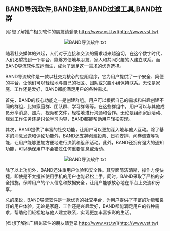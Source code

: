 ## **BAND导流软件,BAND注册,BAND过滤工具,BAND拉群**

[😍想了解推广相关软件的朋友请登录 http://www.vst.tw](http://www.vst.tw)

 <center><img src="https://vst.tw/MP4/tuiguang/png/7.png" alt="BAND导流软件.txt"></center>

随着社交媒体的兴起，人们对于连接和交流的需求越来越迫切。在这个数字时代，人们渴望找到一个平台，能够方便地与朋友、家人和共同兴趣的人建立联系。而BAND导流软件应运而生，成为了满足这一需求的优秀选择。

BAND导流软件是一款以社交为核心的应用程序，它为用户提供了一个安全、简便的平台，让他们可以轻松地与自己的社区、团队或兴趣小组保持联系。无论是家庭、工作还是爱好，BAND都能满足用户的各种需求。

首先，BAND的核心功能之一是创建群组。用户可以根据自己的需求和兴趣创建不同的群组，比如家庭群、团队群、学习群等等。在这些群组中，用户可以与其他成员分享消息、照片、视频和文件，轻松地进行沟通和合作。无论是组织家庭活动、规划工作任务还是讨论学习内容，BAND都能帮助用户轻松实现。

其次，BAND提供了丰富的社交功能，让用户可以更加深入地与他人互动。除了基本的消息发送和评论功能外，BAND还支持创建投票、日程安排、问卷调查等功能，让用户能够更加方便地进行决策和组织活动。此外，BAND还拥有强大的通知功能，可以确保用户不会错过任何重要信息或活动。

 <center><img src="https://vst.tw/MP4/tuiguang/png/1.png" alt="BAND导流软件.txt"></center>

除了以上功能外，BAND还注重用户体验和安全性。其界面简洁清晰，操作方便快捷，即使是不太擅长使用手机的用户也能轻松上手。同时，BAND采取了严格的安全措施，保障用户的个人信息和数据安全，让用户能够放心地在平台上交流和分享。

总的来说，BAND导流软件是一款优秀的社交平台，为用户提供了丰富的功能和良好的用户体验。无论是家庭、工作还是兴趣爱好，BAND都能满足用户的各种需求，帮助他们轻松地与他人建立联系，实现更加丰富多彩的生活。

[😍想了解推广相关软件的朋友请登录 http://www.vst.tw](http://www.vst.tw)



